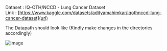 
Dataset : IQ-OTH/NCCD - Lung Cancer Dataset                                                                                         
Link : [https://www.kaggle.com/datasets/adityamahimkar/iqothnccd-lung-cancer-dataset](url)



The Datapath should look like (Kindly make changes in the directories accordingly)

![image](https://github.com/20je0445/Lung-Cancer-Detection-Based-on-CT-former-X-VIT/assets/169158913/1e69a06f-fac6-4d65-bf6c-1068b69a98a3)
